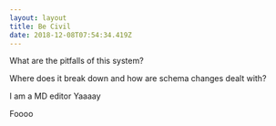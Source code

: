 ```yaml
---
layout: layout
title: Be Civil
date: 2018-12-08T07:54:34.419Z
---
```

What are the pitfalls of this system?

Where does it break down and how are schema changes dealt with?

I am a MD editor Yaaaay  

Foooo
